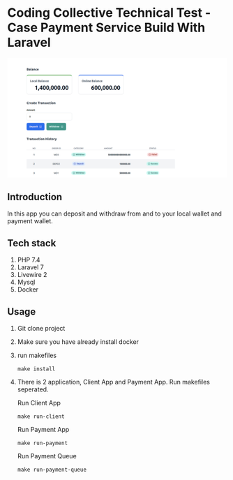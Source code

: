 # Coding Collective Technical Test - Case Payment Service Build With Laravel


![alt text](./assets/app.png)

## Introduction
In this app you can deposit and withdraw from and to your local wallet and payment wallet.


## Tech stack
1. PHP 7.4
1. Laravel 7
1. Livewire 2
1. Mysql
1. Docker

## Usage

1. Git clone project
1. Make sure you have already install docker
1. run makefiles
    ``` 
    make install 
    ```
1. There is 2 application, Client App and Payment App. 
Run  makefiles seperated.

    Run Client App

    ``` 
    make run-client 
    ```
    Run Payment App
     ``` 
    make run-payment 
    ```
    Run Payment Queue
    ``` 
    make run-payment-queue
    ```



